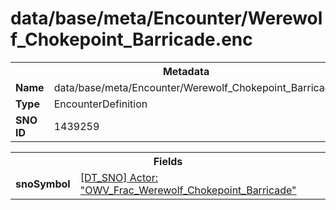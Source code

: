 <h1>data/base/meta/Encounter/Werewolf_Chokepoint_Barricade.enc</h1><table><tr><th colspan="100%">Metadata</th></tr><tr><td><b>Name</b></td><td>data/base/meta/Encounter/Werewolf_Chokepoint_Barricade.enc</td></tr><tr><td><b>Type</b></td><td>EncounterDefinition</td></tr><tr><td><b>SNO ID</b></td><td>1439259</td></tr></table>

<table><tr><th colspan="100%">Fields</th></tr><tr><td><b>snoSymbol</b></td><td><a href="..\Actor\OWV_Frac_Werewolf_Chokepoint_Barricade.acr">[DT_SNO] Actor: "OWV_Frac_Werewolf_Chokepoint_Barricade"</a></td></tr></table>


